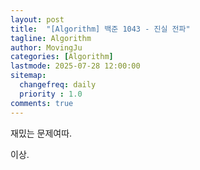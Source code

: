```yaml
---
layout: post
title:  "[Algorithm] 백준 1043 - 진실 전파"
tagline: Algorithm
author: MovingJu
categories: [Algorithm]
lastmode: 2025-07-28 12:00:00
sitemap:
  changefreq: daily
  priority : 1.0
comments: true
---
```


재밌는 문제여따.

이상.